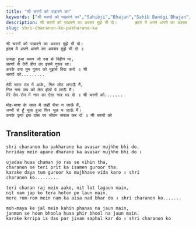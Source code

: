 ```yaml
---
title: "श्री चरणों को पखारने का"
keywords: ["श्री चरणों को पखारने का","Sahibji","Bhajan","Sahib Bandgi Bhajan","Sant Kabir Bhajan","bhajan lyrics","साहिब बंदगी भजन","भजन"]
description: श्री चरणों को पखारने का अवसर मुझे भी दो।       हृदय में अपने धारणे का अवसर मुझे भी दो ॥          उजड़ा हुआ चमन जो रस से विहीन था,       चरणों से तेर
slug: shri-charanon-ko-pakharane-ka
---
```


  
    श्री चरणों को पखारने का अवसर मुझे भी दो।  
    हृदय में अपने धारणे का अवसर मुझे भी दो ॥  
  
    उजड़ा हुआ चमन जो रस से विहीन था,  
    चरणों से तेरी प्रीत का इसमें गुरूर था।  
    करके दया तुम गुरूर को मुझसे विदा करो ॥ श्री   
    चरणों को.........  
      
    तेरी चरण रज में आके, नित लोट लगाऊँ मैं,  
    नित नाम जप को तेरा होठों पे लाऊँ मैं।  
    मेरे रोम-रोम में नाम का ऐसा नाद भर दो ॥ श्री चरणों को.......  
      
    मोह-माया के जाल में कहीं फँस न जाऊँ मैं,  
    जन्मों से हूँ भूला हुआ फिर भूल न जाऊँ मैं।  
    करके कृपा इस दास पर जीवन सफल कर दो ॥ श्री चरणों को  


## Transliteration

  
    shri charanon ko pakharane ka avasar mujhhe bhi do.  
    hrriday mein apane dharane ka avasar mujhhe bhi do ॥  
  
    ujadaa huaa chaman jo ras se vihin tha,  
    charanon se teri prit ka isamen guroor tha.  
    karake daya tum guroor ko mujhhase vida karo ॥ shri   
    charanon ko.........  
      
    teri charan raj mein aake, nit lot lagaun main,  
    nit nam jap ko tera hoton pe laun main.  
    mere rom-rom mein nam ka aisa nad bhar do ॥ shri charanon ko.......  
      
    moh-maya ke jal mein kahin phanas na jaun main,  
    janmon se hoon bhoola huaa phir bhool na jaun main.  
    karake krripa is das par jivan saphal kar do ॥ shri charanon ko  

  